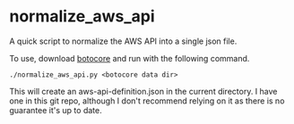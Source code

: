# normalize_aws_api
A quick script to normalize the AWS API into a single json file.

To use, download [botocore](https://github.com/boto/botocore) and run with the following command.

```
./normalize_aws_api.py <botocore data dir>
```

This will create an aws-api-definition.json in the current directory. I have one in this git repo, although I don't recommend relying on it as there is no guarantee it's up to date.
